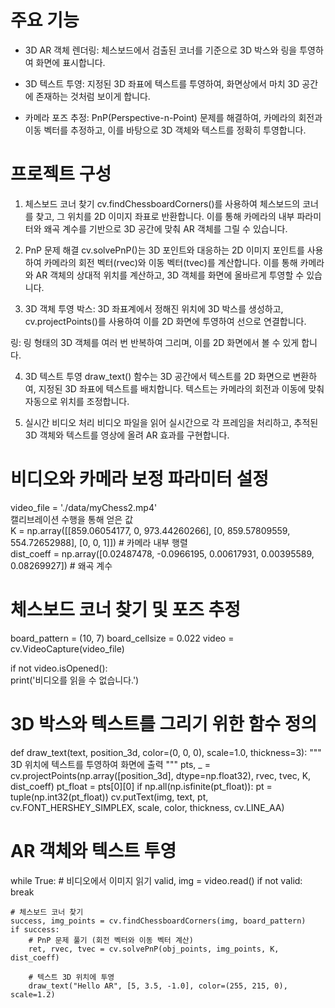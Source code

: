 # 주요 기능
- 3D AR 객체 렌더링:
  체스보드에서 검출된 코너를 기준으로 3D 박스와 링을 투영하여 화면에 표시합니다.

- 3D 텍스트 투영: 
지정된 3D 좌표에 텍스트를 투영하여, 화면상에서 마치 3D 공간에 존재하는 것처럼 보이게 합니다.

- 카메라 포즈 추정: 
PnP(Perspective-n-Point) 문제를 해결하여, 카메라의 회전과 이동 벡터를 추정하고, 이를 바탕으로 3D 객체와 텍스트를 정확히 투영합니다.

# 프로젝트 구성
1. 체스보드 코너 찾기
cv.findChessboardCorners()를 사용하여 체스보드의 코너를 찾고, 그 위치를 2D 이미지 좌표로 반환합니다. 이를 통해 카메라의 내부 파라미터와 왜곡 계수를 기반으로 3D 공간에 맞춰 AR 객체를 그릴 수 있습니다.

2. PnP 문제 해결
cv.solvePnP()는 3D 포인트와 대응하는 2D 이미지 포인트를 사용하여 카메라의 회전 벡터(rvec)와 이동 벡터(tvec)를 계산합니다. 이를 통해 카메라와 AR 객체의 상대적 위치를 계산하고, 3D 객체를 화면에 올바르게 투영할 수 있습니다.

3. 3D 객체 투영
박스: 3D 좌표계에서 정해진 위치에 3D 박스를 생성하고, cv.projectPoints()를 사용하여 이를 2D 화면에 투영하여 선으로 연결합니다.

링: 링 형태의 3D 객체를 여러 번 반복하여 그리며, 이를 2D 화면에서 볼 수 있게 합니다.

4. 3D 텍스트 투영
draw_text() 함수는 3D 공간에서 텍스트를 2D 화면으로 변환하여, 지정된 3D 좌표에 텍스트를 배치합니다. 텍스트는 카메라의 회전과 이동에 맞춰 자동으로 위치를 조정합니다.

5. 실시간 비디오 처리
비디오 파일을 읽어 실시간으로 각 프레임을 처리하고, 추적된 3D 객체와 텍스트를 영상에 올려 AR 효과를 구현합니다.


# 비디오와 카메라 보정 파라미터 설정
video_file = './data/myChess2.mp4' <br>
캘리브레이션 수행을 통해 얻은 값 <br>
K = np.array([[859.06054177, 0, 973.44260266], 
              [0, 859.57809559, 554.72652988], 
              [0, 0, 1]])  # 카메라 내부 행렬
<br>
dist_coeff = np.array([0.02487478, -0.0966195, 0.00617931, 0.00395589, 0.08269927])  # 왜곡 계수

# 체스보드 코너 찾기 및 포즈 추정
board_pattern = (10, 7)
board_cellsize = 0.022
video = cv.VideoCapture(video_file)<br>

if not video.isOpened():<br>
    print('비디오를 읽을 수 없습니다.')

# 3D 박스와 텍스트를 그리기 위한 함수 정의
def draw_text(text, position_3d, color=(0, 0, 0), scale=1.0, thickness=3):
    """
    3D 위치에 텍스트를 투영하여 화면에 출력
    """
    pts, _ = cv.projectPoints(np.array([position_3d], dtype=np.float32), rvec, tvec, K, dist_coeff)
    pt_float = pts[0][0]
    if np.all(np.isfinite(pt_float)):
        pt = tuple(np.int32(pt_float))
        cv.putText(img, text, pt, cv.FONT_HERSHEY_SIMPLEX, scale, color, thickness, cv.LINE_AA)

# AR 객체와 텍스트 투영
while True:
    # 비디오에서 이미지 읽기
    valid, img = video.read()
    if not valid:
        break
    
    # 체스보드 코너 찾기
    success, img_points = cv.findChessboardCorners(img, board_pattern)
    if success:
        # PnP 문제 풀기 (회전 벡터와 이동 벡터 계산)
        ret, rvec, tvec = cv.solvePnP(obj_points, img_points, K, dist_coeff)
        
        # 텍스트 3D 위치에 투영
        draw_text("Hello AR", [5, 3.5, -1.0], color=(255, 215, 0), scale=1.2)
    
